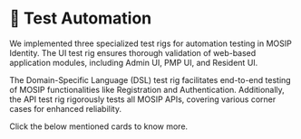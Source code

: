 # 👾 Test Automation

We implemented three specialized test rigs for automation testing in MOSIP Identity. The UI test rig ensures thorough validation of web-based application modules, including Admin UI, PMP UI, and Resident UI.

The Domain-Specific Language (DSL) test rig facilitates end-to-end testing of MOSIP functionalities like Registration and Authentication. Additionally, the API test rig rigorously tests all MOSIP APIs, covering various corner cases for enhanced reliability.

Click the below mentioned cards to know more.

